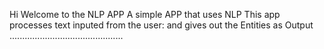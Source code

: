 Hi Welcome to the NLP APP
A simple APP that uses NLP
This app processes text inputed from the user:
and gives out the Entities as Output
.............................................
